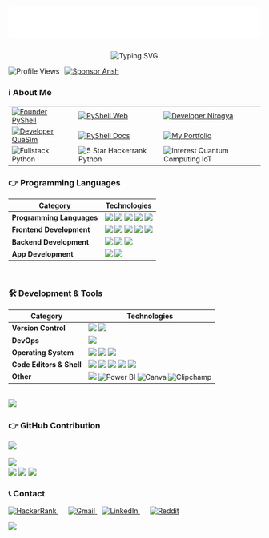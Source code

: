 <!-- Ansh Soni -->
<h1 align="center">
  <img src="https://raw.githubusercontent.com/AnshMNSoni/anshmnsoni/main/name.svg" alt="Ansh Soni" />
</h1>

<!--Dyanamic Writing -->
<p align="center">
  <img src="https://readme-typing-svg.herokuapp.com?font=Fira+Code&duration=3000&pause=1000&color=36BCF7&center=true&vCenter=true&width=500&lines=Welcome+to+my+GitHub+Profile!;I+am+Ansh+Soni+🧑‍💻;App+Developer+📱;Django+Enthusiast+🌐;Tech+Explorer+%7C+Lifelong+Learner+🚀;Let's+build+something+amazing+💡" alt="Typing SVG" />
</p>

<!-- Profile Badge -->
<div style="display: flex; gap: 10px; flex-wrap: wrap; align-items: center;">
  <!-- Profile Views Badge -->
  <img src="https://komarev.com/ghpvc/?username=AnshMNSoni&label=Profile%20Views&color=0e75b6&style=for-the-badge" alt="Profile Views" />
  
  <!-- Sponsor Badge -->
  <a href="https://github.com/sponsors/AnshMNSoni" target="_blank">
    <img src="https://img.shields.io/badge/Sponsor-%E2%9D%A4-red?style=for-the-badge&logo=githubsponsors&logoColor=white" alt="Sponsor Ansh" />
  </a>
</div>


<!-- About My Self -->
<h3>ℹ️ About Me</h3>

<table style="width: 100%; border-collapse: collapse;">
  <tr>
    <td>
      <a href="https://linkedin.com/company/py-shell" target="_blank">
        <img src="https://img.shields.io/badge/Founder-PyShell-6A5ACD?style=for-the-badge&logo=linkedin&logoColor=white" alt="Founder PyShell" />
      </a>
    </td>
    <td>
      <a href="https://pyshellweb.netlify.app/" target="_blank">
        <img src="https://img.shields.io/badge/PyShell-Web-6A5ACD?style=for-the-badge&logo=netlify&logoColor=white" alt="PyShell Web" />
      </a>
    </td>
    <td>
      <a href="https://nirogya-health.netlify.app/" target="_blank">
        <img src="https://img.shields.io/badge/Developer-Nirogya-2E8B57?style=for-the-badge&logo=netlify&logoColor=white" alt="Developer Nirogya" />
      </a>
    </td>
  </tr>
  <tr>
    <td>
      <a href="https://quasimdottech.netlify.app/" target="_blank">
        <img src="https://img.shields.io/badge/Developer-QuaSim-8A2BE2?style=for-the-badge&logo=vercel&logoColor=white" alt="Developer QuaSim" />
      </a>
    </td>
    <td>
      <a href="https://pyshelldocs.netlify.app/" target="_blank">
        <img src="https://img.shields.io/badge/PyShell%20Docs-Documentation-FF8C00?style=for-the-badge&logo=readthedocs&logoColor=white" alt="PyShell Docs" />
      </a>
    </td>
    <td>
      <a href="https://anshdotdev.netlify.app/" target="_blank">
        <img src="https://img.shields.io/badge/My%20Portfolio-Visit-4682B4?style=for-the-badge&logo=about-dot-me&logoColor=white" alt="My Portfolio" />
      </a>
    </td>
  </tr>
  <tr>
    <td>
      <img src="https://img.shields.io/badge/Fullstack%20Developer-Python-3776AB?style=for-the-badge&logo=python&logoColor=white" alt="Fullstack Python" />
    </td>
    <td>
      <img src="https://img.shields.io/badge/Hackerrank-5⭐%20Python-2EC866?style=for-the-badge&logo=hackerrank&logoColor=white" alt="5 Star Hackerrank Python" />
    </td>
    <td>
      <img src="https://img.shields.io/badge/Interest-Quantum%20Computing%20|%20IoT-6A5ACD?style=for-the-badge&logo=gitbook&logoColor=white" alt="Interest Quantum Computing IoT" />
    </td>
  </tr>
</table>

### 👉 Programming Languages

| **Category**         | **Technologies** |
|----------------------|-----------------|
| **Programming Languages** | <img src="https://skillicons.dev/icons?i=python" /> <img src="https://skillicons.dev/icons?i=arduino" /> <img src="https://skillicons.dev/icons?i=java" /> <img src="https://skillicons.dev/icons?i=cpp" /> <img src="https://skillicons.dev/icons?i=c" /> |
| **Frontend Development** | <img src="https://skillicons.dev/icons?i=vite" /> <img src="https://skillicons.dev/icons?i=html" /> <img src="https://skillicons.dev/icons?i=css" /> <img src="https://skillicons.dev/icons?i=tailwindcss" /> <img src="https://skillicons.dev/icons?i=bootstrap" />|
| **Backend Development** | <img src="https://skillicons.dev/icons?i=flask" /> <img src="https://skillicons.dev/icons?i=mysql" /> <img src="https://skillicons.dev/icons?i=firebase" /> |
| **App Development** | <img src="https://skillicons.dev/icons?i=dart" /> <img src="https://skillicons.dev/icons?i=flutter" /> |
<br/>

### 🛠️ **Development & Tools**  

| **Category** | **Technologies** |
|-------------|-----------------|
| **Version Control** |  <img src="https://skillicons.dev/icons?i=git" />  <img src="https://skillicons.dev/icons?i=github" /> |
| **DevOps** |  <img src="https://skillicons.dev/icons?i=docker" /> |
| **Operating System** |  <img src="https://skillicons.dev/icons?i=linux" />  <img src="https://skillicons.dev/icons?i=ubuntu" /> <img src="https://skillicons.dev/icons?i=windows" /> |
| **Code Editors & Shell** |  <img src="https://skillicons.dev/icons?i=vscode" /> <img src="https://skillicons.dev/icons?i=anaconda" />  <img src="https://skillicons.dev/icons?i=powershell" />  <img src="https://skillicons.dev/icons?i=pycharm" />  <img src="https://skillicons.dev/icons?i=bash" /> |
| **Other** | <img src="https://skillicons.dev/icons?i=notion" /> ![Power BI](https://img.shields.io/badge/Power_BI-F2C811?style=for-the-badge&logo=power-bi&logoColor=black) ![Canva](https://img.shields.io/badge/Canva-00C4CC?style=for-the-badge&logo=canva&logoColor=white) ![Clipchamp](https://img.shields.io/badge/Clipchamp-9146FF?style=for-the-badge&logo=clipchamp&logoColor=white) |
<br/>

<img src="https://user-images.githubusercontent.com/73097560/115834477-dbab4500-a447-11eb-908a-139a6edaec5c.gif">

### 👉 GitHub Contribution

![](https://github-readme-activity-graph.vercel.app/graph?username=AnshMNSoni&bg_color=1B1B27&line=BF91F3&point=39BDAE&area=true&area_color=BF91F3&title_color=70A5FD&color=39BDAE)
<br/>

<img height="158em" src="http://github-profile-summary-cards.vercel.app/api/cards/profile-details?username=AnshMNSoni&theme=tokyonight">

<div align="left">
<img height="160em" src="http://github-profile-summary-cards.vercel.app/api/cards/most-commit-language?username=AnshMNSoni&theme=tokyonight">
<img height="160em" src="http://github-profile-summary-cards.vercel.app/api/cards/repos-per-language?username=AnshMNSoni&theme=tokyonight">
<img height="160em" src="http://github-profile-summary-cards.vercel.app/api/cards/stats?username=AnshMNSoni&theme=tokyonight">
</div>


### 📞 Contact 

<p align="left">
  <a href="https://www.hackerrank.com/profile/anshsoni702" target="_blank" style="margin-right: 10px;">
    <img src="https://img.shields.io/badge/HackerRank-2EC866?style=for-the-badge&logo=HackerRank&logoColor=white" alt="HackerRank" />
  </a>
  <a href="mailto:ansh.mn.soni7505@gmail.com" target="_blank" style="margin-left: 10px;">
    <img src="https://img.shields.io/badge/Email-D14836?style=for-the-badge&logo=Gmail&logoColor=white" alt="Gmail" />
  </a>
  <a href="https://www.linkedin.com/in/anshmnsoni" target="_blank" style="margin: 0 10px;">
    <img src="https://img.shields.io/badge/LinkedIn-0077B5?style=for-the-badge&logo=LinkedIn&logoColor=white" alt="LinkedIn" />
  </a>
  <a href="https://www.reddit.com/u/AnshMNSoni" target="_blank" style="margin-left: 10px;">
  <img src="https://img.shields.io/badge/Reddit-FF4500?style=for-the-badge&logo=reddit&logoColor=white" alt="Reddit" />
</a>
</p>

<!-- Thankyou -->
<img src="https://user-images.githubusercontent.com/74038190/212284158-e840e285-664b-44d7-b79b-e264b5e54825.gif" width="1000">


